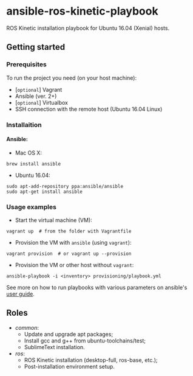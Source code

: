 # ansible-ros-kinetic-playbook

ROS Kinetic installation playbook for Ubuntu 16.04 (Xenial) hosts.

## Getting started

### Prerequisites

To run the project you need (on your host machine):
- [`optional`] Vagrant
- Ansible (ver. 2+)
- [`optional`] Virtualbox
- SSH connection with the remote host (Ubuntu 16.04 Linux)

### Installaition

#### Ansible:

- Mac OS X:
```shell
brew install ansible
```
- Ubuntu 16.04:
```shell
sudo apt-add-repository ppa:ansible/ansible
sudo apt-get install ansible
```

### Usage examples

- Start the virtual machine (VM):
```shell
vagrant up  # from the folder with Vagrantfile
```

- Provision the VM with `ansible` (using `vagrant`):
```shell
vagrant provision  # or vagrant up --provision
```

- Provision the VM or other host without `vagrant`:
```shell
ansible-playbook -i <inventory> provisioning/playbook.yml
```
See more on how to run playbooks with various parameters on ansible's [user guide](https://docs.ansible.com/ansible/2.5/user_guide/index.html).

## Roles

- _common_:
  - Update and upgrade apt packages;
  - Install gcc and g++ from ubuntu-toolchains/test;
  - SublimeText installation.
- _ros_:
  - ROS Kinetic installation (desktop-full, ros-base, etc.);
  - Post-installation environment setup.
